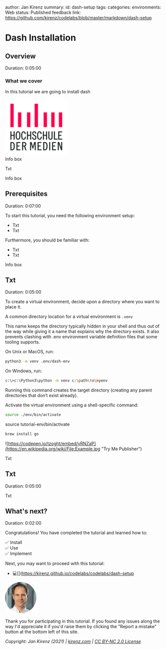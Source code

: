 author: Jan Kirenz
summary:
id: dash-setup
tags:
categories:
environments: Web
status: Published
feedback link: https://github.com/kirenz/codelabs/blob/master/markdown/dash-setup

# Dash Installation

<!-- ------------------------ -->
## Overview

Duration: 0:05:00

### What we cover
In this tutorial we are going to install dash 

<img src="img/hdm-logo.jpg" alt="HdM Logo" width="200">

<aside class="positive">
Info box
</aside>

Txt

<aside class="negative">
Info box
</aside>


<!-- ------------------------ -->
## Prerequisites

Duration: 0:07:00

To start this tutorial, you need the following environment setup:

- Txt
- Txt

Furthermore, you should be familiar with:

- Txt
- Txt

<aside class="positive">
Info box
</aside>

<!-- ------------------------ -->
## Txt

Duration: 0:05:00

To create a virtual environment, decide upon a directory where you want to place it. 

A common directory location for a virtual environment is `.venv`

This name keeps the directory typically hidden in your shell and thus out of the way while giving it a name that explains why the directory exists. It also prevents clashing with .env environment variable definition files that some tooling supports.

On Unix or MacOS, run:

```bash
python3 -m venv .env/dash-env
```

On Windows, run:

```bash
c:\>c:\Python3\python -m venv c:\path\to\myenv
```

Running this command creates the target directory (creating any parent directories that don’t exist already).

Activate the virtual environment using a shell-specific command:

```bash
source ./env/bin/activate 
```
source tutorial-env/bin/activate




```python
brew install go
```

![https://codepen.io/tzoght/embed/yRNZaP](https://en.wikipedia.org/wiki/File:Example.jpg "Try Me Publisher")

Txt


<!-- ------------------------ -->
## Txt

Duration: 0:05:00

Txt

<!-- ------------------------ -->
## What's next?

Duration: 0:02:00

Congratulations! You have completed the tutorial and learned how to:

✅ Install  
✅ Use  
✅ Implement  

Next, you may want to proceed with this tutorial:

- 💻[](https://kirenz.github.io/codelabs/codelabs/dash-setup


<img src="img/Jan.png" alt="Jan Kirenz" width="100">

Thank you for participating in this tutorial. If you found any issues along the way I'd appreciate it if you'd raise them by clicking the "Report a mistake" button at the bottom left of this site.

*Copyright: Jan Kirenz (2021) | [kirenz.com](https://www.kirenz.com) | [CC BY-NC 2.0 License](https://creativecommons.org/licenses/by-nc/2.0/)*
